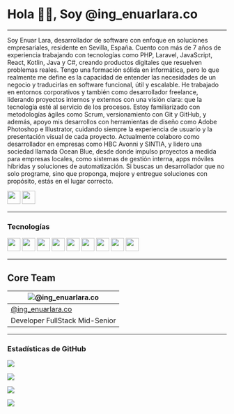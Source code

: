 # Hola 👋🏻, Soy @ing_enuarlara.co
---
Soy Enuar Lara, desarrollador de software con enfoque en soluciones empresariales, residente en Sevilla, España. Cuento con más de 7 años de experiencia trabajando con tecnologías como PHP, Laravel, JavaScript, React, Kotlin, Java y C#, creando productos digitales que resuelven problemas reales.
Tengo una formación sólida en informática, pero lo que realmente me define es la capacidad de entender las necesidades de un negocio y traducirlas en software funcional, útil y escalable. He trabajado en entornos corporativos y también como desarrollador freelance, liderando proyectos internos y externos con una visión clara: que la tecnología esté al servicio de los procesos.
Estoy familiarizado con metodologías ágiles como Scrum, versionamiento con Git y GitHub, y además, apoyo mis desarrollos con herramientas de diseño como Adobe Photoshop e Illustrator, cuidando siempre la experiencia de usuario y la presentación visual de cada proyecto.
Actualmente colaboro como desarrollador en empresas como HBC Avonni y SINTIA, y lidero una sociedad llamada Ocean Blue, desde donde impulso proyectos a medida para empresas locales, como sistemas de gestión interna, apps móviles híbridas y soluciones de automatización.
Si buscas un desarrollador que no solo programe, sino que proponga, mejore y entregue soluciones con propósito, estás en el lugar correcto.

<p>
<a href="https://www.instagram.com/enuar_lara7/"><img src="https://img.shields.io/badge/Instagram-%23E4405F.svg?style=for-the-badge&logo=Instagram&logoColor=white" style="margin-bottom: 4px;" height="30px" target="_blank"></a>
<a href="https://www.linkedin.com/in/ing-enuarlara/"><img src="https://img.shields.io/badge/Linkedin-%231572B6.svg?style=for-the-badge&logo=Linkedin&logoColor=white" style="margin-bottom: 4px;" height="30px" target="_blank"></a>
</p>

---

### Tecnologías

<p>
<img src="https://img.shields.io/badge/java-%23E4405F.svg?style=for-the-badge&logo=java&logoColor=white" style="margin-bottom: 4px;" height="30px">
<img src="https://img.shields.io/badge/kotlin-%a4a61d.svg?style=for-the-badge&logo=kotlin&logoColor=black" style="margin-bottom: 4px;" height="30px">
<img src="https://img.shields.io/badge/php-3670A0?style=for-the-badge&logo=php&logoColor=ffdd54" style="margin-bottom: 4px;" height="30px">
<img src="https://img.shields.io/badge/javascript-%23323330.svg?style=for-the-badge&logo=javascript&logoColor=%23F7DF1E" style="margin-bottom: 4px;" height="30px">
<img src="https://img.shields.io/badge/html5-%23E34F26.svg?style=for-the-badge&logo=html5&logoColor=white" style="margin-bottom: 4px;" height="30px">
<img src="https://img.shields.io/badge/css3-%231572B6.svg?style=for-the-badge&logo=css3&logoColor=white" style="margin-bottom: 4px;" height="30px">
<img src="https://img.shields.io/badge/github-%23323330.svg?style=for-the-badge&logo=github&logoColor=white" style="margin-bottom: 4px;" height="30px">
<img src="https://img.shields.io/badge/mysql-%23E4405F.svg?style=for-the-badge&logo=mysql&logoColor=white" style="margin-bottom: 4px;" height="30px">
<img src="https://img.shields.io/badge/laravel-%a4a61d.svg?style=for-the-badge&logo=laravel&logoColor=black" style="margin-bottom: 4px;" height="30px">
</p>

---  

## Core Team

| ![@ing_enuarlara.co](https://avatars.githubusercontent.com/u/29340783?v=4) |
| --- |
| [@ing_enuarlara.co](https://ing-enuarlara.com) |
| Developer FullStack Mid-Senior |

---  

### Estadísticas de GitHub

<p><img src="https://github-readme-stats.vercel.app/api?username=ing-enuarlara&show_icons=true"><p>

<p><img src="https://github-readme-stats.vercel.app/api/top-langs/?username=ing-enuarlara&layout=compact"><p>

<p><img src="https://github-readme-streak-stats.herokuapp.com/?user=ing-enuarlara"><p>

<p><img src="https://metrics.lecoq.io/ing-enuarlara"><p>
